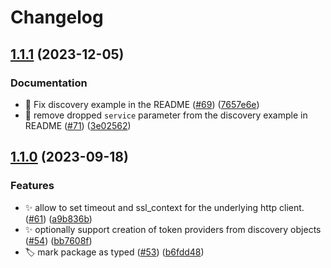 # Changelog

## [1.1.1](https://github.com/h2oai/authn-py/compare/v1.1.0...v1.1.1) (2023-12-05)


### Documentation

* 📝 Fix discovery example in the README ([#69](https://github.com/h2oai/authn-py/issues/69)) ([7657e6e](https://github.com/h2oai/authn-py/commit/7657e6ed7540113ca6310cb765af285a4944c82a))
* 📝 remove dropped `service` parameter from the discovery example in README ([#71](https://github.com/h2oai/authn-py/issues/71)) ([3e02562](https://github.com/h2oai/authn-py/commit/3e02562c6b5413af8519509c8901f6c7829ea119))

## [1.1.0](https://github.com/h2oai/authn-py/compare/v1.0.0...v1.1.0) (2023-09-18)


### Features

* ✨ allow to set timeout and ssl_context for the underlying http client. ([#61](https://github.com/h2oai/authn-py/issues/61)) ([a9b836b](https://github.com/h2oai/authn-py/commit/a9b836bd4398a7fd775b7e49d90cee64de99f270))
* ✨ optionally support creation of token providers from discovery objects ([#54](https://github.com/h2oai/authn-py/issues/54)) ([bb7608f](https://github.com/h2oai/authn-py/commit/bb7608f620f136fe6b1a2210e0f71d798f685a37))
* 🏷️ mark package as typed ([#53](https://github.com/h2oai/authn-py/issues/53)) ([b6fdd48](https://github.com/h2oai/authn-py/commit/b6fdd48b21f62225be0204fc8649f21c0666a09f))
